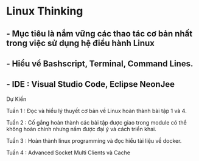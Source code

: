# Linux Thinking
## - Mục tiêu là nắm vững các thao tác cơ bản nhất trong việc sử dụng hệ điều hành Linux 

## - Hiểu về Bashscript, Terminal, Command Lines.
## - IDE : Visual Studio Code, Eclipse NeonJee

Dự Kiến 

Tuần 1 : Đọc và hiểu lý thuyết cơ bản về Linux hoàn thành bài tập 1 và 4.

Tuần 2 : Cố gắng hoàn thành các bài tập được giao trong module có thể không hoàn chỉnh nhưng nắm được đại ý và cách triển khai.

Tuần 3 : Hoàn thành linux programming và đọc hiểu tài liệu về docker.

Tuần 4 : Advanced Socket Multi Clients và Cache